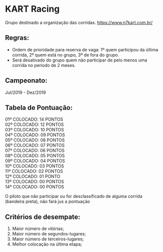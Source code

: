 # KART Racing
Grupo destinado a organização das corridas. https://www.n7kart.com.br/

## Regras:
- Ordem de prioridade para reserva de vaga: 1º quem participou da última corrida, 2º quem está no grupo, 3º de fora do grupo.
- Será desativado do grupo quem não participar de pelo menos uma corrida no período de 2 meses.

## Campeonato: 
Jul/2019 - Dez/2019

## Tabela de Pontuação:
01º COLOCADO: 14 PONTOS  
02º COLOCADO: 12 PONTOS  
03º COLOCADO: 10 PONTOS  
04º COLOCADO: 09 PONTOS  
05º COLOCADO: 08 PONTOS  
06º COLOCADO: 07 PONTOS  
07º COLOCADO: 06 PONTOS  
08º COLOCADO: 05 PONTOS  
09º COLOCADO: 04 PONTOS  
10º COLOCADO: 03 PONTOS  
11º COLOCADO: 02 PONTOS  
12º COLOCADO: 01 PONTO  
13º COLOCADO: 00 PONTOS  
14º COLOCADO: 00 PONTOS  

O piloto que não participar ou for desclassificado de alguma corrida (bandeira preta), não fará jus a pontuação

## Critérios de desempate:
1. Maior número de vitórias; 
2. Maior número de segundos-lugares; 
3. Maior número de terceiros-lugares;
4. Melhor colocação na última etapa;

